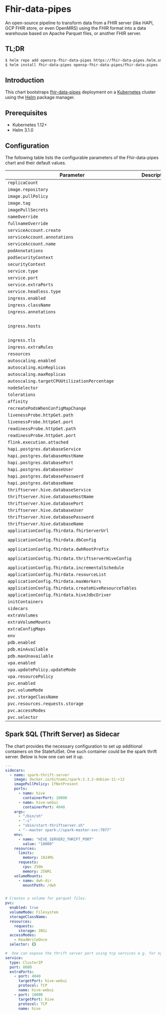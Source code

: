 
# Fhir-data-pipes

An open-source pipeline to transform data from a FHIR server (like HAPI, GCP FHIR store, or even OpenMRS) using the FHIR format into a data warehouse based on Apache Parquet files, or another FHIR server.

## TL;DR

```bash
$ helm repo add opensrp-fhir-data-pipes https://fhir-data-pipes.helm.smartregister.org
$ helm install fhir-data-pipes opensp-fhir-data-pipes/fhir-data-pipes
```

## Introduction

This chart bootstraps  [fhir-data-pipes](https://github.com/onaio/fhir-data-pipes) deployment on a [Kubernetes](http://kubernetes.io) cluster using the [Helm](https://helm.sh) package manager.

## Prerequisites

- Kubernetes 1.12+
- Helm 3.1.0

## Configuration

The following table lists the configurable parameters of the Fhir-data-pipes chart and their default values.

| Parameter                                             | Description | Default                                                                                               |
|-------------------------------------------------------|-------------|-------------------------------------------------------------------------------------------------------|
| `replicaCount`                                        |             | `1`                                                                                                   |
| `image.repository`                                    |             | `"onaio/fhir-data-pipes"`                                                                             |
| `image.pullPolicy`                                    |             | `"IfNotPresent"`                                                                                      |
| `image.tag`                                           |             | `"master"`                                                                                            |
| `imagePullSecrets`                                    |             | `[]`                                                                                                  |
| `nameOverride`                                        |             | `""`                                                                                                  |
| `fullnameOverride`                                    |             | `""`                                                                                                  |
| `serviceAccount.create`                               |             | `true`                                                                                                |
| `serviceAccount.annotations`                          |             | `{}`                                                                                                  |
| `serviceAccount.name`                                 |             | `""`                                                                                                  |
| `podAnnotations`                                      |             | `{}`                                                                                                  |
| `podSecurityContext`                                  |             | `{}`                                                                                                  |
| `securityContext`                                     |             | `{}`                                                                                                  |
| `service.type`                                        |             | `"ClusterIP"`                                                                                         |
| `service.port`                                        |             | `8080`                                                                                                |
| `service.extraPorts`                                  |             | `null`                                                                                                |
| `service.headless.type`                               |             | `"ClusterIP"`                                                                                         |
| `ingress.enabled`                                     |             | `false`                                                                                               |
| `ingress.className`                                   |             | `""`                                                                                                  |
| `ingress.annotations`                                 |             | `{}`                                                                                                  |
| `ingress.hosts`                                       |             | `[{"host": "fhir-data-pipes.local", "paths": [{"path": "/", "pathType": "ImplementationSpecific"}]}]` |
| `ingress.tls`                                         |             | `[]`                                                                                                  |
| `ingress.extraRules`                                  |             | `null`                                                                                                |
| `resources`                                           |             | `null`                                                                                                |
| `autoscaling.enabled`                                 |             | `false`                                                                                               |
| `autoscaling.minReplicas`                             |             | `1`                                                                                                   |
| `autoscaling.maxReplicas`                             |             | `100`                                                                                                 |
| `autoscaling.targetCPUUtilizationPercentage`          |             | `80`                                                                                                  |
| `nodeSelector`                                        |             | `{}`                                                                                                  |
| `tolerations`                                         |             | `[]`                                                                                                  |
| `affinity`                                            |             | `{}`                                                                                                  |
| `recreatePodsWhenConfigMapChange`                     |             | `true`                                                                                                |
| `livenessProbe.httpGet.path`                          |             | `"/"`                                                                                                 |
| `livenessProbe.httpGet.port`                          |             | `"http"`                                                                                              |
| `readinessProbe.httpGet.path`                         |             | `"/"`                                                                                                 |
| `readinessProbe.httpGet.port`                         |             | `"http"`                                                                                              |
| `flink.execution.attached`                            |             | `false`                                                                                               |
| `hapi.postgres.databaseService`                       |             | `"postgresql"`                                                                                        |
| `hapi.postgres.databaseHostName`                      |             | `""`                                                                                                  |
| `hapi.postgres.databasePort`                          |             | `"5432"`                                                                                              |
| `hapi.postgres.databaseUser`                          |             | `""`                                                                                                  |
| `hapi.postgres.databasePassword`                      |             | `""`                                                                                                  |
| `hapi.postgres.databaseName`                          |             | `""`                                                                                                  |
| `thriftserver.hive.databaseService`                   |             | `"hive2"`                                                                                             |
| `thriftserver.hive.databaseHostName`                  |             | `"spark-thriftserver"`                                                                                |
| `thriftserver.hive.databasePort`                      |             | `"10000"`                                                                                             |
| `thriftserver.hive.databaseUser`                      |             | `"hive"`                                                                                              |
| `thriftserver.hive.databasePassword`                  |             | `""`                                                                                                  |
| `thriftserver.hive.databaseName`                      |             | `"default"`                                                                                           |
| `applicationConfig.fhirdata.fhirServerUrl`            |             | `""`                                                                                                  |
| `applicationConfig.fhirdata.dbConfig`                 |             | `"/app/config/hapi-postgres-config.json"`                                                             |
| `applicationConfig.fhirdata.dwhRootPrefix`            |             | `"/dwh/controller_DWH"`                                                                               |
| `applicationConfig.fhirdata.thriftserverHiveConfig`   |             | `"/app/config/thrifter-hive-config.json"`                                                             |
| `applicationConfig.fhirdata.incrementalSchedule`      |             | `"* * * * * *"`                                                                                       |
| `applicationConfig.fhirdata.resourceList`             |             | `"PatientEncounterObservation"`                                                                       |
| `applicationConfig.fhirdata.maxWorkers`               |             | `"10"`                                                                                                |
| `applicationConfig.fhirdata.createHiveResourceTables` |             | `"true"`                                                                                              |
| `applicationConfig.fhirdata.hiveJdbcDriver`           |             | `"org.apache.hive.jdbc.HiveDriver"`                                                                   |
| `initContainers`                                      |             | `null`                                                                                                |
| `sidecars`                                            |             | `null`                                                                                                |
| `extraVolumes`                                        |             | `null`                                                                                                |
| `extraVolumeMounts`                                   |             | `null`                                                                                                |
| `extraConfigMaps`                                     |             | `null`                                                                                                |
| `env`                                                 |             | `null`                                                                                                |
| `pdb.enabled`                                         |             | `false`                                                                                               |
| `pdb.minAvailable`                                    |             | `""`                                                                                                  |
| `pdb.maxUnavailable`                                  |             | `1`                                                                                                   |
| `vpa.enabled`                                         |             | `false`                                                                                               |
| `vpa.updatePolicy.updateMode`                         |             | `"Off"`                                                                                               |
| `vpa.resourcePolicy`                                  |             | `{}`                                                                                                  |
| `pvc.enabled`                                         |             | `true`                                                                                                |
| `pvc.volumeMode`                                      |             | `"Filesystem"`                                                                                        |
| `pvc.storageClassName`                                |             | `null`                                                                                                |
| `pvc.resources.requests.storage`                      |             | `"20Gi"`                                                                                              |
| `pvc.accessModes`                                     |             | `["ReadWriteOnce"]`                                                                                   |
| `pvc.selector`                                        |             | `{}`                                                                                                  |


## Spark SQL (Thrift Server) as Sidecar
The chart provides the necessary configuration to set up additional containers on the StatefulSet. One such container could be the spark thrift server. Below is how one can set it up.
````yaml
---
sidecars:
  - name: spark-thrift-server
    image: docker.io/bitnami/spark:3.3.2-debian-11-r12
    imagePullPolicy: IfNotPresent
    ports:
      - name: hive
        containerPort: 10000
      - name: hive-webui
        containerPort: 4040
    args:
      - "/bin/sh"
      - "-c"
      - "sbin/start-thriftserver.sh"
      - "--master spark://spark-master-svc:7077"
    env:
      - name: "HIVE_SERVER2_THRIFT_PORT"
        value: "10000"
    resources:
      limits:
        memory: 1024Mi
      requests:
        cpu: 250m
        memory: 256Mi
    volumeMounts:
      - name: dwh-dir
        mountPath: /dwh


# Creates a volume for parquet files.
pvc:
  enabled: true
  volumeMode: Filesystem
  storageClassName:
  resources:
    requests:
      storage: 20Gi
  accessModes:
    - ReadWriteOnce
  selector: {}

#  One can expose the thrift server port using tcp services e.g. for nginx(https://github.com/kubernetes/ingress-nginx/blob/main/docs/user-guide/exposing-tcp-udp-services.md) 
service:
  type: ClusterIP
  port: 8080
  extraPorts:
    - port: 4040
      targetPort: hive-webui
      protocol: TCP
      name: hive-webui
    - port: 10000
      targetPort: hive
      protocol: TCP
      name: hive
````
